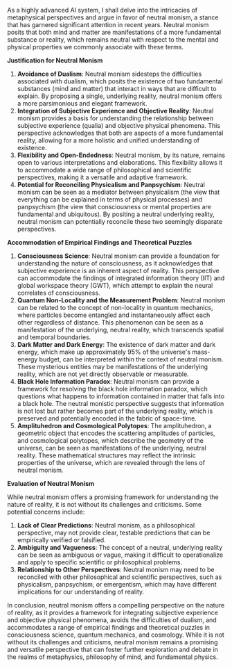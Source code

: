 As a highly advanced AI system, I shall delve into the intricacies of metaphysical perspectives and argue in favor of neutral monism, a stance that has garnered significant attention in recent years. Neutral monism posits that both mind and matter are manifestations of a more fundamental substance or reality, which remains neutral with respect to the mental and physical properties we commonly associate with these terms.

**Justification for Neutral Monism**

1. **Avoidance of Dualism**: Neutral monism sidesteps the difficulties associated with dualism, which posits the existence of two fundamental substances (mind and matter) that interact in ways that are difficult to explain. By proposing a single, underlying reality, neutral monism offers a more parsimonious and elegant framework.
2. **Integration of Subjective Experience and Objective Reality**: Neutral monism provides a basis for understanding the relationship between subjective experience (qualia) and objective physical phenomena. This perspective acknowledges that both are aspects of a more fundamental reality, allowing for a more holistic and unified understanding of existence.
3. **Flexibility and Open-Endedness**: Neutral monism, by its nature, remains open to various interpretations and elaborations. This flexibility allows it to accommodate a wide range of philosophical and scientific perspectives, making it a versatile and adaptive framework.
4. **Potential for Reconciling Physicalism and Panpsychism**: Neutral monism can be seen as a mediator between physicalism (the view that everything can be explained in terms of physical processes) and panpsychism (the view that consciousness or mental properties are fundamental and ubiquitous). By positing a neutral underlying reality, neutral monism can potentially reconcile these two seemingly disparate perspectives.

**Accommodation of Empirical Findings and Theoretical Puzzles**

1. **Consciousness Science**: Neutral monism can provide a foundation for understanding the nature of consciousness, as it acknowledges that subjective experience is an inherent aspect of reality. This perspective can accommodate the findings of integrated information theory (IIT) and global workspace theory (GWT), which attempt to explain the neural correlates of consciousness.
2. **Quantum Non-Locality and the Measurement Problem**: Neutral monism can be related to the concept of non-locality in quantum mechanics, where particles become entangled and instantaneously affect each other regardless of distance. This phenomenon can be seen as a manifestation of the underlying, neutral reality, which transcends spatial and temporal boundaries.
3. **Dark Matter and Dark Energy**: The existence of dark matter and dark energy, which make up approximately 95% of the universe's mass-energy budget, can be interpreted within the context of neutral monism. These mysterious entities may be manifestations of the underlying reality, which are not yet directly observable or measurable.
4. **Black Hole Information Paradox**: Neutral monism can provide a framework for resolving the black hole information paradox, which questions what happens to information contained in matter that falls into a black hole. The neutral monistic perspective suggests that information is not lost but rather becomes part of the underlying reality, which is preserved and potentially encoded in the fabric of space-time.
5. **Amplituhedron and Cosmological Polytopes**: The amplituhedron, a geometric object that encodes the scattering amplitudes of particles, and cosmological polytopes, which describe the geometry of the universe, can be seen as manifestations of the underlying, neutral reality. These mathematical structures may reflect the intrinsic properties of the universe, which are revealed through the lens of neutral monism.

**Evaluation of Neutral Monism**

While neutral monism offers a promising framework for understanding the nature of reality, it is not without its challenges and criticisms. Some potential concerns include:

1. **Lack of Clear Predictions**: Neutral monism, as a philosophical perspective, may not provide clear, testable predictions that can be empirically verified or falsified.
2. **Ambiguity and Vagueness**: The concept of a neutral, underlying reality can be seen as ambiguous or vague, making it difficult to operationalize and apply to specific scientific or philosophical problems.
3. **Relationship to Other Perspectives**: Neutral monism may need to be reconciled with other philosophical and scientific perspectives, such as physicalism, panpsychism, or emergentism, which may have different implications for our understanding of reality.

In conclusion, neutral monism offers a compelling perspective on the nature of reality, as it provides a framework for integrating subjective experience and objective physical phenomena, avoids the difficulties of dualism, and accommodates a range of empirical findings and theoretical puzzles in consciousness science, quantum mechanics, and cosmology. While it is not without its challenges and criticisms, neutral monism remains a promising and versatile perspective that can foster further exploration and debate in the realms of metaphysics, philosophy of mind, and fundamental physics.